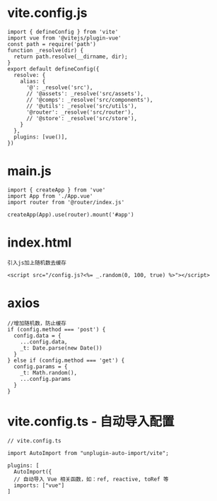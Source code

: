 # vite.config.js

    import { defineConfig } from 'vite'
    import vue from '@vitejs/plugin-vue'
    const path = require('path')
    function _resolve(dir) {
      return path.resolve(__dirname, dir);
    }
    export default defineConfig({
      resolve: {
        alias: {
          '@': _resolve('src'),
          // '@assets': _resolve('src/assets'),
          // '@comps': _resolve('src/components'),
          // '@utils': _resolve('src/utils'),
          '@router': _resolve('src/router'),
          // '@store': _resolve('src/store'),
        }
      },
      plugins: [vue()],
    })

# main.js

    import { createApp } from 'vue'
    import App from './App.vue'
    import router from '@router/index.js'

    createApp(App).use(router).mount('#app')

# index.html

    引入js加上随机数去缓存

    <script src="/config.js?<%= _.random(0, 100, true) %>"></script>

# axios

    //增加随机数，防止缓存
    if (config.method === 'post') {
      config.data = {
        ...config.data,
        _t: Date.parse(new Date())
      }
    } else if (config.method === 'get') {
      config.params = {
        _t: Math.random(),
        ...config.params
      }
    }

# vite.config.ts - 自动导入配置

    // vite.config.ts

    import AutoImport from "unplugin-auto-import/vite";

    plugins: [
      AutoImport({
      // 自动导入 Vue 相关函数，如：ref, reactive, toRef 等
      imports: ["vue"]
    ]
